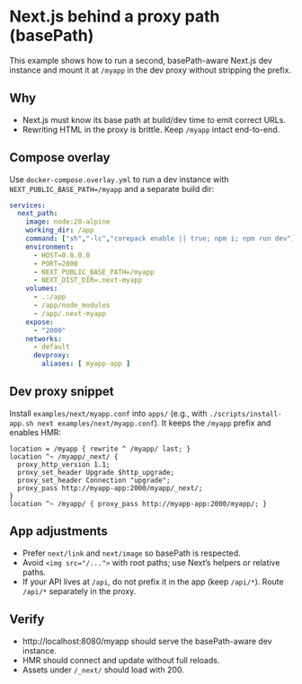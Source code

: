 # Next.js behind a proxy path (basePath)

This example shows how to run a second, basePath-aware Next.js dev instance and mount it at `/myapp` in the dev proxy without stripping the prefix.

## Why
- Next.js must know its base path at build/dev time to emit correct URLs.
- Rewriting HTML in the proxy is brittle. Keep `/myapp` intact end-to-end.

## Compose overlay
Use `docker-compose.overlay.yml` to run a dev instance with `NEXT_PUBLIC_BASE_PATH=/myapp` and a separate build dir:

```yaml
services:
  next_path:
    image: node:20-alpine
    working_dir: /app
    command: ["sh","-lc","corepack enable || true; npm i; npm run dev"]
    environment:
      - HOST=0.0.0.0
      - PORT=2000
      - NEXT_PUBLIC_BASE_PATH=/myapp
      - NEXT_DIST_DIR=.next-myapp
    volumes:
      - .:/app
      - /app/node_modules
      - /app/.next-myapp
    expose:
      - "2000"
    networks:
      - default
      devproxy:
        aliases: [ myapp-app ]
```

## Dev proxy snippet
Install `examples/next/myapp.conf` into `apps/` (e.g., with `./scripts/install-app.sh next examples/next/myapp.conf`). It keeps the `/myapp` prefix and enables HMR:

```nginx
location = /myapp { rewrite ^ /myapp/ last; }
location ^~ /myapp/_next/ {
  proxy_http_version 1.1;
  proxy_set_header Upgrade $http_upgrade;
  proxy_set_header Connection "upgrade";
  proxy_pass http://myapp-app:2000/myapp/_next/;
}
location ^~ /myapp/ { proxy_pass http://myapp-app:2000/myapp/; }
```

## App adjustments
- Prefer `next/link` and `next/image` so basePath is respected.
- Avoid `<img src="/...">` with root paths; use Next’s helpers or relative paths.
- If your API lives at `/api`, do not prefix it in the app (keep `/api/*`). Route `/api/*` separately in the proxy.

## Verify
- http://localhost:8080/myapp should serve the basePath-aware dev instance.
- HMR should connect and update without full reloads.
- Assets under `/_next/` should load with 200.
